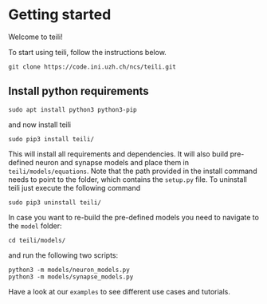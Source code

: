 # Getting started

Welcome to teili!

To start using teili, follow the instructions below.
```
git clone https://code.ini.uzh.ch/ncs/teili.git
```

## Install python requirements
```
sudo apt install python3 python3-pip
```
and now install teili
```
sudo pip3 install teili/
```
This will install all requirements and dependencies.
It will also build pre-defined neuron and synapse models and
place them in `teili/models/equations`.
Note that the path provided in the install command needs to point to the folder, which contains the `setup.py` file.
To uninstall teili just execute the following command
```
sudo pip3 uninstall teili/
```

In case you want to re-build the pre-defined models you need to navigate to the `model` folder:
```
cd teili/models/
```
and run the following two scripts:
```
python3 -m models/neuron_models.py
python3 -m models/synapse_models.py
```

Have a look at our `examples` to see different use cases and tutorials.

